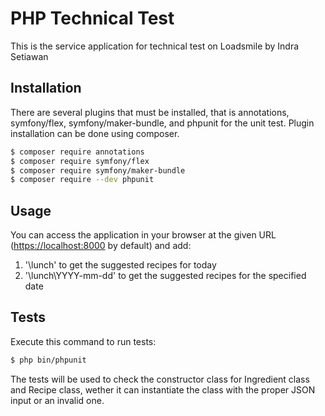 PHP Technical Test
========================

This is the service application for technical test on Loadsmile by Indra Setiawan

Installation
------------

There are several plugins that must be installed, that is annotations, symfony/flex, symfony/maker-bundle, and phpunit for the unit test. Plugin installation can be done using composer.

```bash
$ composer require annotations
$ composer require symfony/flex
$ composer require symfony/maker-bundle
$ composer require --dev phpunit
```

Usage
-----

You can access the application in your
browser at the given URL (<https://localhost:8000> by default) and add: 
1. '\lunch' to get the suggested recipes for today
2. '\lunch\YYYY-mm-dd' to get the suggested recipes for the specified date


Tests
-----

Execute this command to run tests:

```bash
$ php bin/phpunit
```
The tests will be used to check the constructor class for Ingredient class and Recipe class, wether it can instantiate the class with the proper JSON input or an invalid one.
